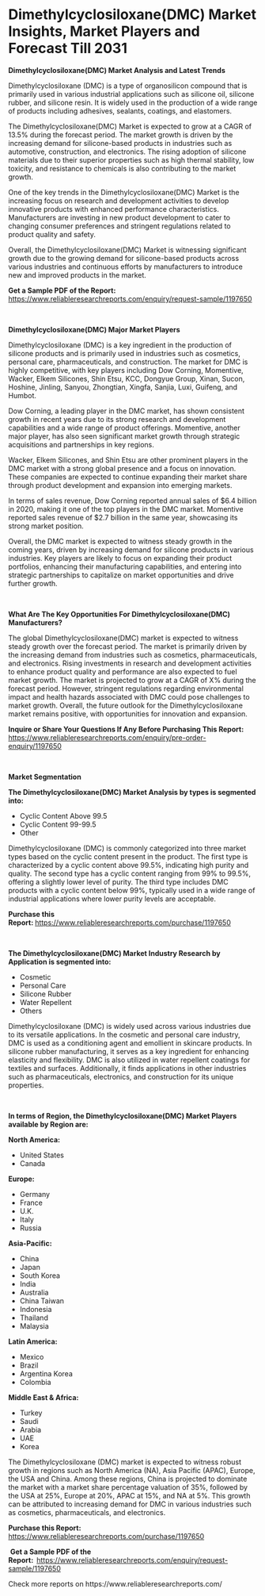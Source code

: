 <p><h1>Dimethylcyclosiloxane(DMC) Market Insights, Market Players and Forecast Till 2031</h1></p><p><strong>Dimethylcyclosiloxane(DMC) Market Analysis and Latest Trends</strong></p>
<p><p>Dimethylcyclosiloxane (DMC) is a type of organosilicon compound that is primarily used in various industrial applications such as silicone oil, silicone rubber, and silicone resin. It is widely used in the production of a wide range of products including adhesives, sealants, coatings, and elastomers.</p><p>The Dimethylcyclosiloxane(DMC) Market is expected to grow at a CAGR of 13.5% during the forecast period. The market growth is driven by the increasing demand for silicone-based products in industries such as automotive, construction, and electronics. The rising adoption of silicone materials due to their superior properties such as high thermal stability, low toxicity, and resistance to chemicals is also contributing to the market growth.</p><p>One of the key trends in the Dimethylcyclosiloxane(DMC) Market is the increasing focus on research and development activities to develop innovative products with enhanced performance characteristics. Manufacturers are investing in new product development to cater to changing consumer preferences and stringent regulations related to product quality and safety.</p><p>Overall, the Dimethylcyclosiloxane(DMC) Market is witnessing significant growth due to the growing demand for silicone-based products across various industries and continuous efforts by manufacturers to introduce new and improved products in the market.</p></p>
<p><strong>Get a Sample PDF of the Report:&nbsp;</strong> <a href="https://www.reliableresearchreports.com/enquiry/request-sample/1197650">https://www.reliableresearchreports.com/enquiry/request-sample/1197650</a></p>
<p>&nbsp;</p>
<p><strong>Dimethylcyclosiloxane(DMC) Major Market Players</strong></p>
<p><p>Dimethylcyclosiloxane (DMC) is a key ingredient in the production of silicone products and is primarily used in industries such as cosmetics, personal care, pharmaceuticals, and construction. The market for DMC is highly competitive, with key players including Dow Corning, Momentive, Wacker, Elkem Silicones, Shin Etsu, KCC, Dongyue Group, Xinan, Sucon, Hoshine, Jinling, Sanyou, Zhongtian, Xingfa, Sanjia, Luxi, Guifeng, and Humbot.</p><p>Dow Corning, a leading player in the DMC market, has shown consistent growth in recent years due to its strong research and development capabilities and a wide range of product offerings. Momentive, another major player, has also seen significant market growth through strategic acquisitions and partnerships in key regions.</p><p>Wacker, Elkem Silicones, and Shin Etsu are other prominent players in the DMC market with a strong global presence and a focus on innovation. These companies are expected to continue expanding their market share through product development and expansion into emerging markets.</p><p>In terms of sales revenue, Dow Corning reported annual sales of $6.4 billion in 2020, making it one of the top players in the DMC market. Momentive reported sales revenue of $2.7 billion in the same year, showcasing its strong market position.</p><p>Overall, the DMC market is expected to witness steady growth in the coming years, driven by increasing demand for silicone products in various industries. Key players are likely to focus on expanding their product portfolios, enhancing their manufacturing capabilities, and entering into strategic partnerships to capitalize on market opportunities and drive further growth.</p></p>
<p>&nbsp;</p>
<p><strong>What Are The Key Opportunities For Dimethylcyclosiloxane(DMC) Manufacturers?</strong></p>
<p><p>The global Dimethylcyclosiloxane(DMC) market is expected to witness steady growth over the forecast period. The market is primarily driven by the increasing demand from industries such as cosmetics, pharmaceuticals, and electronics. Rising investments in research and development activities to enhance product quality and performance are also expected to fuel market growth. The market is projected to grow at a CAGR of X% during the forecast period. However, stringent regulations regarding environmental impact and health hazards associated with DMC could pose challenges to market growth. Overall, the future outlook for the Dimethylcyclosiloxane market remains positive, with opportunities for innovation and expansion.</p></p>
<p><strong>Inquire or Share Your Questions If Any Before Purchasing This Report:</strong> <a href="https://www.reliableresearchreports.com/enquiry/pre-order-enquiry/1197650">https://www.reliableresearchreports.com/enquiry/pre-order-enquiry/1197650</a></p>
<p>&nbsp;</p>
<p><strong>Market Segmentation</strong></p>
<p><strong>The Dimethylcyclosiloxane(DMC) Market Analysis by types is segmented into:</strong></p>
<p><ul><li>Cyclic Content Above 99.5</li><li>Cyclic Content 99-99.5</li><li>Other</li></ul></p>
<p><p>Dimethylcyclosiloxane (DMC) is commonly categorized into three market types based on the cyclic content present in the product. The first type is characterized by a cyclic content above 99.5%, indicating high purity and quality. The second type has a cyclic content ranging from 99% to 99.5%, offering a slightly lower level of purity. The third type includes DMC products with a cyclic content below 99%, typically used in a wide range of industrial applications where lower purity levels are acceptable.</p></p>
<p><strong>Purchase this Report:&nbsp;</strong><a href="https://www.reliableresearchreports.com/purchase/1197650">https://www.reliableresearchreports.com/purchase/1197650</a></p>
<p>&nbsp;</p>
<p><strong>The Dimethylcyclosiloxane(DMC) Market Industry Research by Application is segmented into:</strong></p>
<p><ul><li>Cosmetic</li><li>Personal Care</li><li>Silicone Rubber</li><li>Water Repellent</li><li>Others</li></ul></p>
<p><p>Dimethylcyclosiloxane (DMC) is widely used across various industries due to its versatile applications. In the cosmetic and personal care industry, DMC is used as a conditioning agent and emollient in skincare products. In silicone rubber manufacturing, it serves as a key ingredient for enhancing elasticity and flexibility. DMC is also utilized in water repellent coatings for textiles and surfaces. Additionally, it finds applications in other industries such as pharmaceuticals, electronics, and construction for its unique properties.</p></p>
<p>&nbsp;</p>
<p><strong>In terms of Region, the Dimethylcyclosiloxane(DMC) Market Players available by Region are:</strong></p>
<p>
    <p> <strong> North America: </strong>
        <ul>
            <li>United States</li>
            <li>Canada</li>
        </ul>
        </p> 
    <p> <strong> Europe: </strong>
        <ul>
            <li>Germany</li>
            <li>France</li>
            <li>U.K.</li>
            <li>Italy</li>
            <li>Russia</li>
        </ul>
        </p> 
    <p> <strong> Asia-Pacific: </strong>
        <ul>
            <li>China</li>
            <li>Japan</li>
            <li>South Korea</li>
            <li>India</li>
            <li>Australia</li>
            <li>China Taiwan</li>
            <li>Indonesia</li>
            <li>Thailand</li>
            <li>Malaysia</li>
        </ul>
        </p> 
    <p> <strong> Latin America: </strong>
        <ul>
            <li>Mexico</li>
            <li>Brazil</li>
            <li>Argentina Korea</li>
            <li>Colombia</li>
        </ul>
        </p> 
    <p> <strong> Middle East & Africa: </strong>
        <ul>
            <li>Turkey</li>
            <li>Saudi</li>
            <li>Arabia</li>
            <li>UAE</li>
            <li>Korea</li>
        </ul>
    </p>
    </p>
<p><p>The Dimethylcyclosiloxane (DMC) market is expected to witness robust growth in regions such as North America (NA), Asia Pacific (APAC), Europe, the USA and China. Among these regions, China is projected to dominate the market with a market share percentage valuation of 35%, followed by the USA at 25%, Europe at 20%, APAC at 15%, and NA at 5%. This growth can be attributed to increasing demand for DMC in various industries such as cosmetics, pharmaceuticals, and electronics.</p></p>
<p><strong>Purchase this Report: </strong><a href="https://www.reliableresearchreports.com/purchase/1197650">https://www.reliableresearchreports.com/purchase/1197650</a></p>
<p>&nbsp;<strong>Get a Sample PDF of the Report:&nbsp;&nbsp;</strong><a href="https://www.reliableresearchreports.com/enquiry/request-sample/1197650">https://www.reliableresearchreports.com/enquiry/request-sample/1197650</a></p>
<p><strong></strong></p>
<p>Check more reports on https://www.reliableresearchreports.com/</p>